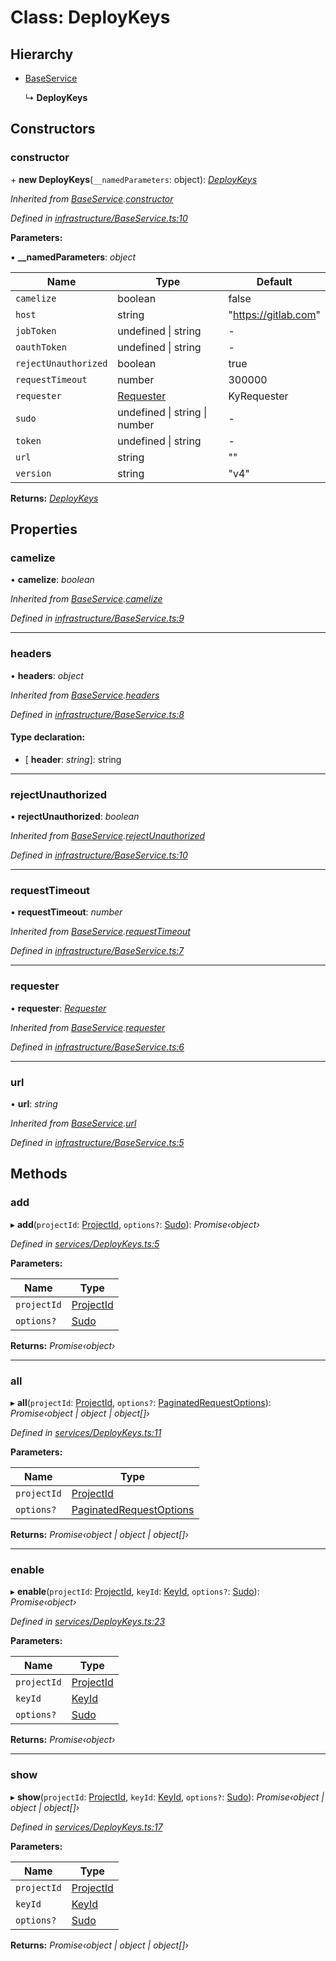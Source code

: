 # Class: DeployKeys

## Hierarchy

* [BaseService](_infrastructure_baseservice_.baseservice.md)

  ↳ **DeployKeys**

## Constructors

###  constructor

\+ **new DeployKeys**(`__namedParameters`: object): *[DeployKeys](_services_deploykeys_.deploykeys.md)*

*Inherited from [BaseService](_infrastructure_baseservice_.baseservice.md).[constructor](_infrastructure_baseservice_.baseservice.md#constructor)*

*Defined in [infrastructure/BaseService.ts:10](https://github.com/arsdehnel/node-gitlab/blob/c2ee9bb/src/infrastructure/BaseService.ts#L10)*

**Parameters:**

▪ **__namedParameters**: *object*

Name | Type | Default |
------ | ------ | ------ |
`camelize` | boolean | false |
`host` | string | "https://gitlab.com" |
`jobToken` | undefined &#124; string | - |
`oauthToken` | undefined &#124; string | - |
`rejectUnauthorized` | boolean | true |
`requestTimeout` | number | 300000 |
`requester` | [Requester](../interfaces/_infrastructure_index_.requester.md) |  KyRequester |
`sudo` | undefined &#124; string &#124; number | - |
`token` | undefined &#124; string | - |
`url` | string | "" |
`version` | string | "v4" |

**Returns:** *[DeployKeys](_services_deploykeys_.deploykeys.md)*

## Properties

###  camelize

• **camelize**: *boolean*

*Inherited from [BaseService](_infrastructure_baseservice_.baseservice.md).[camelize](_infrastructure_baseservice_.baseservice.md#camelize)*

*Defined in [infrastructure/BaseService.ts:9](https://github.com/arsdehnel/node-gitlab/blob/c2ee9bb/src/infrastructure/BaseService.ts#L9)*

___

###  headers

• **headers**: *object*

*Inherited from [BaseService](_infrastructure_baseservice_.baseservice.md).[headers](_infrastructure_baseservice_.baseservice.md#headers)*

*Defined in [infrastructure/BaseService.ts:8](https://github.com/arsdehnel/node-gitlab/blob/c2ee9bb/src/infrastructure/BaseService.ts#L8)*

#### Type declaration:

* \[ **header**: *string*\]: string

___

###  rejectUnauthorized

• **rejectUnauthorized**: *boolean*

*Inherited from [BaseService](_infrastructure_baseservice_.baseservice.md).[rejectUnauthorized](_infrastructure_baseservice_.baseservice.md#rejectunauthorized)*

*Defined in [infrastructure/BaseService.ts:10](https://github.com/arsdehnel/node-gitlab/blob/c2ee9bb/src/infrastructure/BaseService.ts#L10)*

___

###  requestTimeout

• **requestTimeout**: *number*

*Inherited from [BaseService](_infrastructure_baseservice_.baseservice.md).[requestTimeout](_infrastructure_baseservice_.baseservice.md#requesttimeout)*

*Defined in [infrastructure/BaseService.ts:7](https://github.com/arsdehnel/node-gitlab/blob/c2ee9bb/src/infrastructure/BaseService.ts#L7)*

___

###  requester

• **requester**: *[Requester](../interfaces/_infrastructure_index_.requester.md)*

*Inherited from [BaseService](_infrastructure_baseservice_.baseservice.md).[requester](_infrastructure_baseservice_.baseservice.md#requester)*

*Defined in [infrastructure/BaseService.ts:6](https://github.com/arsdehnel/node-gitlab/blob/c2ee9bb/src/infrastructure/BaseService.ts#L6)*

___

###  url

• **url**: *string*

*Inherited from [BaseService](_infrastructure_baseservice_.baseservice.md).[url](_infrastructure_baseservice_.baseservice.md#url)*

*Defined in [infrastructure/BaseService.ts:5](https://github.com/arsdehnel/node-gitlab/blob/c2ee9bb/src/infrastructure/BaseService.ts#L5)*

## Methods

###  add

▸ **add**(`projectId`: [ProjectId](../modules/_services_index_.md#projectid), `options?`: [Sudo](../interfaces/_infrastructure_index_.sudo.md)): *Promise‹object›*

*Defined in [services/DeployKeys.ts:5](https://github.com/arsdehnel/node-gitlab/blob/c2ee9bb/src/services/DeployKeys.ts#L5)*

**Parameters:**

Name | Type |
------ | ------ |
`projectId` | [ProjectId](../modules/_services_index_.md#projectid) |
`options?` | [Sudo](../interfaces/_infrastructure_index_.sudo.md) |

**Returns:** *Promise‹object›*

___

###  all

▸ **all**(`projectId`: [ProjectId](../modules/_services_index_.md#projectid), `options?`: [PaginatedRequestOptions](../interfaces/_infrastructure_index_.paginatedrequestoptions.md)): *Promise‹object | object | object[]›*

*Defined in [services/DeployKeys.ts:11](https://github.com/arsdehnel/node-gitlab/blob/c2ee9bb/src/services/DeployKeys.ts#L11)*

**Parameters:**

Name | Type |
------ | ------ |
`projectId` | [ProjectId](../modules/_services_index_.md#projectid) |
`options?` | [PaginatedRequestOptions](../interfaces/_infrastructure_index_.paginatedrequestoptions.md) |

**Returns:** *Promise‹object | object | object[]›*

___

###  enable

▸ **enable**(`projectId`: [ProjectId](../modules/_services_index_.md#projectid), `keyId`: [KeyId](../modules/_services_index_.md#keyid), `options?`: [Sudo](../interfaces/_infrastructure_index_.sudo.md)): *Promise‹object›*

*Defined in [services/DeployKeys.ts:23](https://github.com/arsdehnel/node-gitlab/blob/c2ee9bb/src/services/DeployKeys.ts#L23)*

**Parameters:**

Name | Type |
------ | ------ |
`projectId` | [ProjectId](../modules/_services_index_.md#projectid) |
`keyId` | [KeyId](../modules/_services_index_.md#keyid) |
`options?` | [Sudo](../interfaces/_infrastructure_index_.sudo.md) |

**Returns:** *Promise‹object›*

___

###  show

▸ **show**(`projectId`: [ProjectId](../modules/_services_index_.md#projectid), `keyId`: [KeyId](../modules/_services_index_.md#keyid), `options?`: [Sudo](../interfaces/_infrastructure_index_.sudo.md)): *Promise‹object | object | object[]›*

*Defined in [services/DeployKeys.ts:17](https://github.com/arsdehnel/node-gitlab/blob/c2ee9bb/src/services/DeployKeys.ts#L17)*

**Parameters:**

Name | Type |
------ | ------ |
`projectId` | [ProjectId](../modules/_services_index_.md#projectid) |
`keyId` | [KeyId](../modules/_services_index_.md#keyid) |
`options?` | [Sudo](../interfaces/_infrastructure_index_.sudo.md) |

**Returns:** *Promise‹object | object | object[]›*
